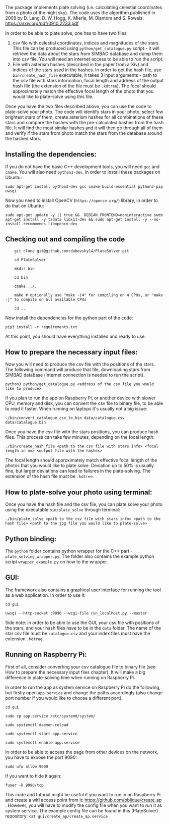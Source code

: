 The package implements plate solving (i.e. calculating celestial coordinates from a photo of the night sky).
The code uses the algorithm published in 2009 by D. Lang, D. W. Hogg, K. Mierle, M. Blantom and S. Roweis: https://arxiv.org/pdf/0910.2233.pdf

In order to be able to plate solve, one has to have two files:
1) csv file with celestial coordinates, indices and magnitudes of the stars. This file can be produced using ```python/get_catalogue.py``` script - it will retrieve the data about the stars from SIMBAD database and dump them into csv file. You will need an internet access to be able to run the script.
2) File with asterism hashes (described in the paper from arXiv) and indices of the stars used in the hashes. In order to get the hash file, use ```bin/create_hash_file``` executable, it takes 3 input arguments - path to the csv file with stars information, focal length and address of the output hash file (the extension of the file must be ```.kdtree```). The focal should approximately match the effective focal length of the photo that you would like to plate-solve using this file.

Once you have the two files described above, you can use the code to plate-solve your photo.
The code will identify stars in your photo, select few brightest stars of them, create asterism hashes for all combinations of these stars and compare the hashes with the pre-calculated hashes from the hash file.
It will find the most similar hashes and it will then go through all of them and verify if the stars from photo match the stars from the database around the hashed stars.

Installing the dependencies:
----------------------------
If you do not have the basic C++ development tools, you will need ```gcc``` and ```cmake```. You will also need ```python3-dev```.
In order to install these packages on Ubuntu:

```
sudo apt-get install python3-dev gcc cmake build-essential python3-pip uwsgi
```

Now you need to install OpenCV (```https://opencv.org/```) library, in order to do that on Ubuntu:

```sudo apt-get update -y || true &&  DEBIAN_FRONTEND=noninteractive sudo apt-get install -y tzdata libx11-dev && sudo apt-get install -y --no-install-recommends libopencv-dev```


Checking out and compiling the code
-----------------------------------

```
    git clone git@github.com:dubovsky14/PlateSolver.git

    cd PlateSolver

    mkdir bin

    cd bin

    cmake ../.

    make # optionally use "make -j4" for compiling on 4 CPUs, or "make -j" to compile on all available CPUs

    cd ..

```

Now install the dependencies for the python part of the code:

```pip3 install -r requirements.txt```

At this point, you should have everything installed and ready to use.


How to prepare the necessary input files:
-----------------------------------------

Now you will need to produce the csv file with the positions of the stars.
The following command will produce that file, downloading stars from SIMBAD database (internet connection is needed to run the script).

```
python3 python/get_catalogue.py <address of the csv file you would like to produce>

```

If you plan to run the app on Raspberry Pi, or another device with slower CPU, memory and disk, you can convert the csv file to binary file,
to be able to read it faster. When running on laptops it's usually not a big issue:

```
./bin/convert_catalogue_csv_to_bin data/catalogue.csv data/catalogue.bin
```

Once you have the csv file with the stars positions, you can produce hash files. This process can take few minutes, depending on the focal length:

```
./bin/create_hash_file <path to the csv file with stars info> <focal length in mm> <output file with the hashes>
```

The focal length should approximately match effective focal length of the photos that you would like to plate solve.
Deviation up to 50% is usually fine, but larger deviations can lead to failures in the plate-solving.
The extension of the hash file must be ```.kdtree```.


How to plate-solve your photo using terminal:
---------------------------------------------

Once you have the hash file and the csv file, you can plate solve your photo using the executable ```bin/plate_solve``` through terminal:

```
./bin/plate_solve <path to the csv file with stars info> <path to the hash file> <path to the jpg file you would like to plate-solve>
```

Python binding:
----------------

The ```python``` folder contains python wrapper for the C++ part - ```plate_solving_wrapper.py```.
The folder also contains the example python script ```wrapper_example.py``` on how to the wrapper.

GUI:
-----

The framework also contains a graphical user interface for running the tool as a web application. In order to use it:

```
cd gui

uwsgi --http-socket :9090 --wsgi-file run_localhost.py --master
```

Side note: in order to be able to use the GUI, your csv file with positions of the stars, and your hash files have to be in the ```data``` folder. The name of the star csv file must be ```catalogue.csv``` and your index files must have the extension ```.kdtree```.


Running on Raspberry Pi:
------------------------

First of all, consider converting your csv catalogue file to binary file (see How to prepare the necessary input files chapter).
It will make a big difference in plate-solving time when running on Raspberry Pi.

In order to run the app as system service on Raspberry Pi do the following, but firstly open ```app.service``` and change the paths accordingly (also change port number if you would like to choose a different port).

```
cd gui

sudo cp app.service /etc/systemd/system/

sudo systemctl daemon-reload

sudo systemctl start app.service

sudo systemctl enable app.service

```

In order to be able to access the page from other devices on the network, you have to expose the port 9090:

```
sudo ufw allow 9090
```

If you want to hide it again:
```
fuser -k 9090/tcp
```

This code and tutorial might be useful if you want to run in on Raspberry Pi and create a wifi access point from it: https://github.com/oblique/create_ap . However, you will have to modify the config file when you want to run it as system service. The example config file can be found in this (PlateSolver) repository: ```cat gui/create_ap/create_ap.service```